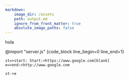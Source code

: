 ```yaml
---
markdown:
    image_dir: /assets
    path: output.md
    ignore_from_front_matter: true
    absolute_image_paths: false
---
```


hola

@import "server.js" {code_block line_begin=0 line_end=1}

```flow
st=>start: Start:>https://www.google.com[blank]
e=>end:>http://www.google.com

st->e
```
